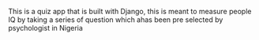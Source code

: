 This is a quiz app that is built with Django, this is meant to measure people IQ by taking a series of question which ahas been pre selected by psychologist in Nigeria
